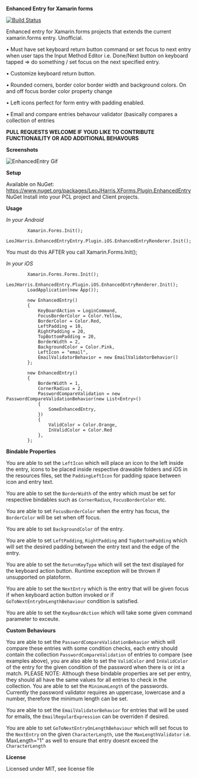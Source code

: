 **Enhanced Entry for Xamarin forms**

[![Build Status](https://www.bitrise.io/app/7f1dafa3432c4b0f/status.svg?token=q5DIlKQd3GcOeNAipGvxKQ&branch=master)](https://www.bitrise.io/app/7f1dafa3432c4b0f)

Enhanced entry for Xamarin.forms projects that extends the current xamarin.forms entry. Unofficial. 

• Must have set keyboard return button command or set focus to next entry when user taps the Input Method Editor i.e. Done/Next button on keyboard tapped => do something / set focus on the next specified entry. 

• Customize keyboard return button. 

• Rounded corners, border color border width and background colors. On and off focus border color property change 

• Left icons perfect for form entry with padding enabled.

• Email and compare entries behavour validator (basically compares a collection of entries

**PULL REQUESTS WELCOME IF YOUD LIKE TO CONTRIBUTE FUNCTIONAILITY OR ADD ADDITIONAL BEHAVOURS**

**Screenshots**

![EnhancedEntry Gif](https://github.com/LeoJHarris/EnhancedEntry/blob/master/EnhancedEntryDemo.gif)

**Setup**

Available on NuGet: https://www.nuget.org/packages/LeoJHarris.XForms.Plugin.EnhancedEntry NuGet Install into your PCL project and Client projects.

**Usage**

_In your Android_

            Xamarin.Forms.Init();
            LeoJHarris.EnhancedEntryEntry.Plugin.iOS.EnhancedEntryRenderer.Init();

You must do this AFTER you call Xamarin.Forms.Init();

_In your iOS_

            Xamarin.Forms.Forms.Init(); 
            LeoJHarris.EnhancedEntry.Plugin.iOS.EnhancedEntryRenderer.Init();
            LoadApplication(new App());

            new EnhancedEntry()
            {
                KeyBoardAction = LoginCommand,
                FocusBorderColor = Color.Yellow,
                BorderColor = Color.Red,
                LeftPadding = 10,
                RightPadding = 20,
                TopBottomPadding = 20,
                BorderWidth = 2,
                BackgroundColor = Color.Pink,
                LeftIcon = "email",
                EmailValidatorBehavior = new EmailValidatorBehavior()
            };
            
            new EnhancedEntry()
            {
                BorderWidth = 1,
                CornerRadius = 2,
                PasswordCompareValidation = new PasswordCompareValidationBehavior(new List<Entry>()
                {
                    SomeEnhancedEntry,
                })
                {
                    ValidColor = Color.Orange,
                    InValidColor = Color.Red
                },
            };
            
**Bindable Properties**

You are able to set the `LeftIcon` which will place an icon to the left inside the entry, icons to be placed inside respective drawable folders and iOS in the resources files, set the `PaddingLeftIcon` for padding space between icon and entry text.

You are able to set the `BorderWidth` of the entry which must be set for respective bindables such as `CornerRadius`, `FocusBorderColor` etc.

You are able to set `FocusBorderColor` when the entry has focus, the `BorderColor` will be set when off focus.

You are able to set `BackgroundColor` of the entry.

You are able to set `LeftPadding`, `RightPadding` and `TopBottomPadding` which will set the desired padding between the entry text and the edge of the entry.

You are able to set the `ReturnKeyType` which will set the text displayed for the keyboard action button. Runtime exception will be thrown if unsupported on platoform.

You are able to set the `NextEntry` which is the entry that will be given focus if when keyboard action button invoked or if `GoToNextEntryOnLengthBehaviour` condition is satisfied.

You are able to set the `KeyBoardAction` which will take some given command parameter to exceute.

**Custom Behaviours** 

You are able to set the `PasswordCompareValidationBehavior` which will compare these entries with some condition checks, each entry should contain the collection `PasswordCompareValidation` of entries to compare (see examples above), you are also able to set the `ValidColor` and `InValidColor` of the entry for the given condition of the password when there is or int a match. PLEASE NOTE: Although these bindable properties are set per entry, they should all have the same values for all entries to check in the collection. You are able to set the `MinimumLength` of the passwords. Currently the password validator requires an uppercase, lowercase and a number, therefore the minimum length can be set.

You are able to set the `EmailValidatorBehavior` for entries that will be used for emails, the `EmailRegularExpression` can be overriden if desired.

You are able to set `GoToNextEntryOnLengthBehaviour` which will set focus to the `NextEntry` on the given `CharacterLength`, use the `MaxLengthValidator` i.e. MaxLength="1" as well to ensure that entry doesnt exceed the `CharacterLength`

**License**

Licensed under MIT, see license file
